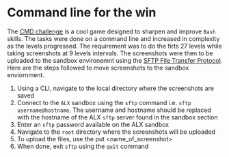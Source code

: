 # Command line for the win
The [CMD challenge](https://cmdchallenge.com/) is a cool game designed to sharpen and improve `Bash` skills. The tasks were done on a command line and increased in complexity as the levels progressed. 
The requirement was to do the firts 27 levels while taking screenshots at 9 levels intervals.
The screenshots were then to be uploaded to the sandbox environemnt using the [SFTP File Transfer Protocol](https://www.sftp.net/specification).
Here are the steps followed to move screenshots to the sandbox enviornment.
1. Using a CLI, navigate to the local directory where the screenshots are saved
2. Connect to the `ALX` sandbox using the `sftp` command i.e. `sftp username@hostname`. The username and hostname should be replaced with the hostname of the ALX `sftp` server found in the sandbox section
3. Enter an `sftp` password available on the ALX sandbox
4. Navigate to the `root` directory where the screenshots will be uploaded
5. To upload the files, use the put <name_of_screenshot>
6. When done, exit `sftp` using the `quit` command
